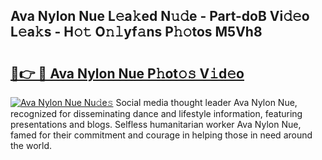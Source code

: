 ## Ava Nylon Nue L𝚎a𝚔ed N𝚞𝚍e - Part-doB Vi𝚍𝚎o L𝚎a𝚔s - H𝚘𝚝 O𝚗𝚕yf𝚊ns P𝚑𝚘tos M5Vh8

# <h2><a href="http://kfeeth2.oniu.top/?m=Ava+Nylon+Nue">🔗👉 🔴 Ava Nylon Nue P𝚑ot𝚘𝚜 V𝚒d𝚎o</a></h2>

[![Ava Nylon Nue Nu𝚍e𝚜](https://i.imgur.com/0qMVB7G.gif)](http://kfeeth2.oniu.top/?m=Ava+Nylon+Nue)
Social media thought leader Ava Nylon Nue, recognized for disseminating dance and lifestyle information, featuring presentations and blogs. Selfless humanitarian worker Ava Nylon Nue, famed for their commitment and courage in helping those in need around the world.  
